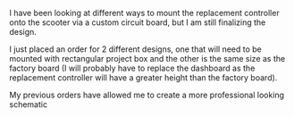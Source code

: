 I have been looking at different ways to mount the replacement controller onto the scooter via a custom circuit board, but I am still finalizing the design.

I just placed an order for 2 different designs, one that will need to be mounted with rectangular project box and the other is the same size as the factory board (I will probably have to replace the dashboard as the replacement controller will have a greater height than the factory board).

My previous orders have allowed me to create a more professional looking schematic 
